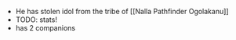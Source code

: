 - He has stolen idol from the tribe of [[Nalla Pathfinder Ogolakanu]]
- TODO: stats!
- has 2 companions